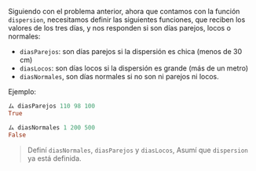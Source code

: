 Siguiendo con el problema anterior, ahora que contamos con la  función `dispersion`, necesitamos definir las siguientes funciones, que reciben los valores de los tres días, y nos responden si son días parejos, locos o normales:

* `diasParejos`: son días parejos si la dispersión es chica (menos de 30 cm)
* `diasLocos`: son días locos si la dispersión es grande (más de un metro)
* `diasNormales`, son días normales si no son ni parejos ni locos.

Ejemplo:

```haskell
ム diasParejos 110 98 100
True
```

```haskell
ム diasNormales 1 200 500
False
```

> Definí `diasNormales`, `diasParejos` y `diasLocos`, Asumí que `dispersion` ya está definida. 